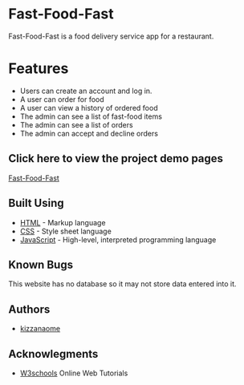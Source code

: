 # Fast-Food-Fast
Fast-Food-Fast is a food delivery service app for a restaurant.

# Features
 - Users can create an account and log in.
 - A user can order for food
 - A user can view a history of ordered food
 - The admin can see a list of fast-food items
 - The admin can see a list of orders
 - The admin can accept and decline orders
 
## Click here to view the project demo pages
[Fast-Food-Fast](https://kizzanaome.github.io/Fast-Food-Fast/)

## Built Using
- [HTML](https://html.com/) - Markup language
- [CSS](https://css-tricks.com/) - Style sheet language 
- [JavaScript](https://www.javascript.com/) - High-level, interpreted programming language

## Known Bugs
This website has no database so it may not store data entered into it.

## Authors
- [kizzanaome](https://github.com/kizzanaome)

## Acknowlegments
 - [W3schools](https://www.w3schools.com/) Online Web Tutorials
 



